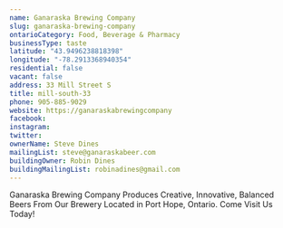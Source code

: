 ```yaml
---
name: Ganaraska Brewing Company 
slug: ganaraska-brewing-company
ontarioCategory: Food, Beverage & Pharmacy
businessType: taste
latitude: "43.9496238818398"
longitude: "-78.2913368940354"
residential: false
vacant: false
address: 33 Mill Street S
title: mill-south-33
phone: 905-885-9029
website: https://ganaraskabrewingcompany
facebook: 
instagram: 
twitter: 
ownerName: Steve Dines
mailingList: steve@ganaraskabeer.com
buildingOwner: Robin Dines
buildingMailingList: robinadines@gmail.com
---
```


Ganaraska Brewing Company Produces Creative, Innovative, Balanced Beers From Our Brewery Located in Port Hope, Ontario.
Come Visit Us Today!

